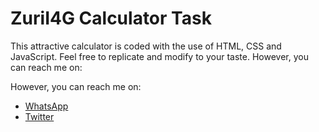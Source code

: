 # ZuriI4G Calculator Task

This attractive calculator is coded with the use of HTML, CSS and JavaScript. Feel free to replicate and modify to your taste. However, you can reach me on:

However, you can reach me on:

- [WhatsApp](https://wa.me/message/44VHYNMDSWR2M1)
- [Twitter](https://twitter.com/_iamDeeBaba)
